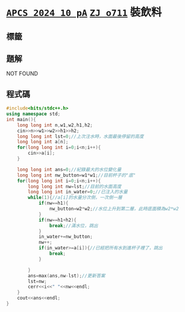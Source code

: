 # [`APCS 2024 10 pA`]( ) [`ZJ o711`](https://zerojudge.tw/ShowProblem?problemid=o711) 裝飲料
## 標籤

## 題解
NOT FOUND  

## 程式碼
```cpp
#include<bits/stdc++.h>
using namespace std;
int main(){
	long long int n,w1,w2,h1,h2;
	cin>>n>>w1>>w2>>h1>>h2;
	long long int lst=0;//上次注水時，水面最後停留的高度
	long long int a[n];
	for(long long int i=0;i<n;i++){
		cin>>a[i];
	}

	long long int ans=0;//紀錄最大的水位變化量
	long long int nw_button=w1*w1;//目前杯子的"底"
	for(long long int i=0;i<n;i++){
		long long int nw=lst;//目前的水面高度
		long long int in_water=0;//已注入的水量
		while(1){//a[i]的水量分次倒，一次倒一層
			if(nw==h1){
				nw_button=w2*w2;//水位上升到第二層，此時底面積為w2*w2
			}
			if(nw==h1+h2){
				break;//滿水位，跳出
			}
			in_water+=nw_button;
			nw++;
			if(in_water>=a[i]){//已經把所有水到進杯子裡了，跳出
				break;
			}

		}
		ans=max(ans,nw-lst);//更新答案
		lst=nw;
		cerr<<i<<" "<<nw<<endl;
	}
	cout<<ans<<endl;
}

```
